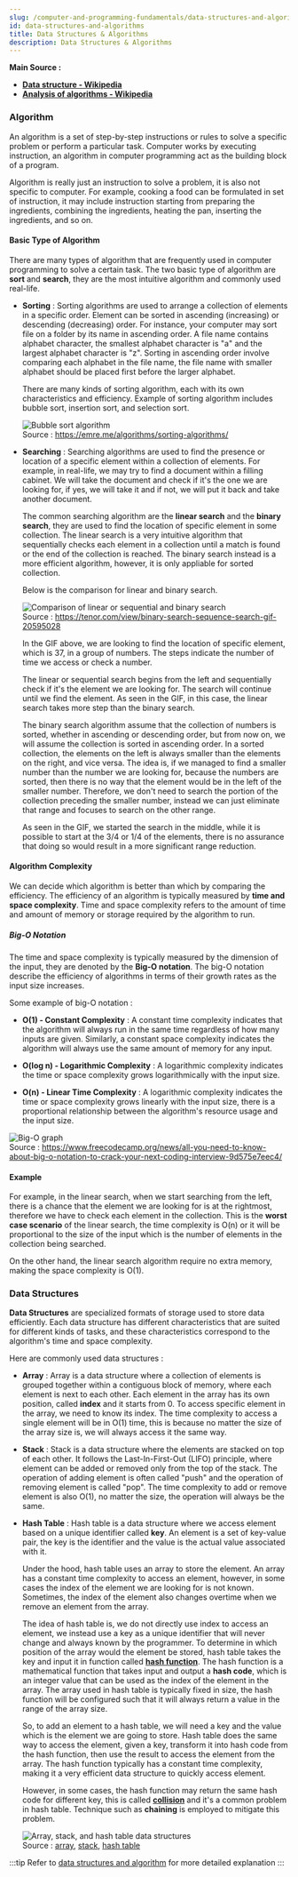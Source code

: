 ```yaml
---
slug: /computer-and-programming-fundamentals/data-structures-and-algorithms
id: data-structures-and-algorithms
title: Data Structures & Algorithms
description: Data Structures & Algorithms
---
```


**Main Source :**

- **[Data structure - Wikipedia](https://en.wikipedia.org/wiki/Data_structure)**
- **[Analysis of algorithms - Wikipedia](https://en.wikipedia.org/wiki/Analysis_of_algorithms)**

### Algorithm

An algorithm is a set of step-by-step instructions or rules to solve a specific problem or perform a particular task. Computer works by executing instruction, an algorithm in computer programming act as the building block of a program.

Algorithm is really just an instruction to solve a problem, it is also not specific to computer. For example, cooking a food can be formulated in set of instruction, it may include instruction starting from preparing the ingredients, combining the ingredients, heating the pan, inserting the ingredients, and so on.

#### Basic Type of Algorithm

There are many types of algorithm that are frequently used in computer programming to solve a certain task. The two basic type of algorithm are **sort** and **search**, they are the most intuitive algorithm and commonly used real-life.

- **Sorting** : Sorting algorithms are used to arrange a collection of elements in a specific order. Element can be sorted in ascending (increasing) or descending (decreasing) order. For instance, your computer may sort file on a folder by its name in ascending order. A file name contains alphabet character, the smallest alphabet character is "a" and the largest alphabet character is "z". Sorting in ascending order involve comparing each alphabet in the file name, the file name with smaller alphabet should be placed first before the larger alphabet.

  There are many kinds of sorting algorithm, each with its own characteristics and efficiency. Example of sorting algorithm includes bubble sort, insertion sort, and selection sort.

  ![Bubble sort algorithm](./bubble-sort.gif)  
   Source : https://emre.me/algorithms/sorting-algorithms/

- **Searching** : Searching algorithms are used to find the presence or location of a specific element within a collection of elements. For example, in real-life, we may try to find a document within a filling cabinet. We will take the document and check if it's the one we are looking for, if yes, we will take it and if not, we will put it back and take another document.

  The common searching algorithm are the **linear search** and the **binary search**, they are used to find the location of specific element in some collection. The linear search is a very intuitive algorithm that sequentially checks each element in a collection until a match is found or the end of the collection is reached. The binary search instead is a more efficient algorithm, however, it is only appliable for sorted collection.

  Below is the comparison for linear and binary search.

  ![Comparison of linear or sequential and binary search](./search-algorithm-comparison.gif)  
   Source : https://tenor.com/view/binary-search-sequence-search-gif-20595028

  In the GIF above, we are looking to find the location of specific element, which is 37, in a group of numbers. The steps indicate the number of time we access or check a number.

  The linear or sequential search begins from the left and sequentially check if it's the element we are looking for. The search will continue until we find the element. As seen in the GIF, in this case, the linear search takes more step than the binary search.

  The binary search algorithm assume that the collection of numbers is sorted, whether in ascending or descending order, but from now on, we will assume the collection is sorted in ascending order. In a sorted collection, the elements on the left is always smaller than the elements on the right, and vice versa. The idea is, if we managed to find a smaller number than the number we are looking for, because the numbers are sorted, then there is no way that the element would be in the left of the smaller number. Therefore, we don't need to search the portion of the collection preceding the smaller number, instead we can just eliminate that range and focuses to search on the other range.

  As seen in the GIF, we started the search in the middle, while it is possible to start at the 3/4 or 1/4 of the elements, there is no assurance that doing so would result in a more significant range reduction.

#### Algorithm Complexity

We can decide which algorithm is better than which by comparing the efficiency. The efficiency of an algorithm is typically measured by **time and space complexity**. Time and space complexity refers to the amount of time and amount of memory or storage required by the algorithm to run.

##### Big-O Notation

The time and space complexity is typically measured by the dimension of the input, they are denoted by the **Big-O notation**. The big-O notation describe the efficiency of algorithms in terms of their growth rates as the input size increases.

Some example of big-O notation :

- **O(1) - Constant Complexity** : A constant time complexity indicates that the algorithm will always run in the same time regardless of how many inputs are given. Similarly, a constant space complexity indicates the algorithm will always use the same amount of memory for any input.

- **O(log n) - Logarithmic Complexity** : A logarithmic complexity indicates the time or space complexity grows logarithmically with the input size.

- **O(n) - Linear Time Complexity** : A logarithmic complexity indicates the time or space complexity grows linearly with the input size, there is a proportional relationship between the algorithm's resource usage and the input size.

![Big-O graph](./big-o.png)  
Source : https://www.freecodecamp.org/news/all-you-need-to-know-about-big-o-notation-to-crack-your-next-coding-interview-9d575e7eec4/

#### Example

For example, in the linear search, when we start searching from the left, there is a chance that the element we are looking for is at the rightmost, therefore we have to check each element in the collection. This is the **worst case scenario** of the linear search, the time complexity is O(n) or it will be proportional to the size of the input which is the number of elements in the collection being searched.

On the other hand, the linear search algorithm require no extra memory, making the space complexity is O(1).

### Data Structures

**Data Structures** are specialized formats of storage used to store data efficiently. Each data structure has different characteristics that are suited for different kinds of tasks, and these characteristics correspond to the algorithm's time and space complexity.

Here are commonly used data structures :

- **Array** : Array is a data structure where a collection of elements is grouped together within a contiguous block of memory, where each element is next to each other. Each element in the array has its own position, called **index** and it starts from 0. To access specific element in the array, we need to know its index. The time complexity to access a single element will be in O(1) time, this is because no matter the size of the array size is, we will always access it the same way.

- **Stack** : Stack is a data structure where the elements are stacked on top of each other. It follows the Last-In-First-Out (LIFO) principle, where element can be added or removed only from the top of the stack. The operation of adding element is often called "push" and the operation of removing element is called "pop". The time complexity to add or remove element is also O(1), no matter the size, the operation will always be the same.

- **Hash Table** : Hash table is a data structure where we access element based on a unique identifier called **key**. An element is a set of key-value pair, the key is the identifier and the value is the actual value associated with it.

  Under the hood, hash table uses an array to store the element. An array has a constant time complexity to access an element, however, in some cases the index of the element we are looking for is not known. Sometimes, the index of the element also changes overtime when we remove an element from the array.

  The idea of hash table is, we do not directly use index to access an element, we instead use a key as a unique identifier that will never change and always known by the programmer. To determine in which position of the array would the element be stored, hash table takes the key and input it in function called **[hash function](/data-structures-and-algorithms/hash-table#hash-function)**. The hash function is a mathematical function that takes input and output a **hash code**, which is an integer value that can be used as the index of the element in the array. The array used in hash table is typically fixed in size, the hash function will be configured such that it will always return a value in the range of the array size.

  So, to add an element to a hash table, we will need a key and the value which is the element we are going to store. Hash table does the same way to access the element, given a key, transform it into hash code from the hash function, then use the result to access the element from the array. The hash function typically has a constant time complexity, making it a very efficient data structure to quickly access element.

  However, in some cases, the hash function may return the same hash code for different key, this is called **[collision](/data-structures-and-algorithms/hash-table#collision)** and it's a common problem in hash table. Technique such as **chaining** is employed to mitigate this problem.

  ![Array, stack, and hash table data structures](./data-structure.png)  
  Source : [array](https://www.geeksforgeeks.org/when-to-use-array-over-a-list/), [stack](https://www.trivusi.web.id/2022/07/struktur-data-stack.html), [hash table](https://khalilstemmler.com/blogs/data-structures-algorithms/hash-tables/)

:::tip
Refer to [data structures and algorithm](/data-structures-and-algorithms) for more detailed explanation
:::
